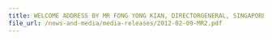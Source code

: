 ```yaml
---
title: WELCOME ADDRESS BY MR FONG YONG KIAN, DIRECTORGENERAL, SINGAPORE CUSTOMS, AT THE INTERNATIONAL CUSTOMS DAY, 9 FEBRUARY 2012, 9.15 AM, THE ORCHARD HOTEL  
file_url: /news-and-media/media-releases/2012-02-09-MR2.pdf
---
```

